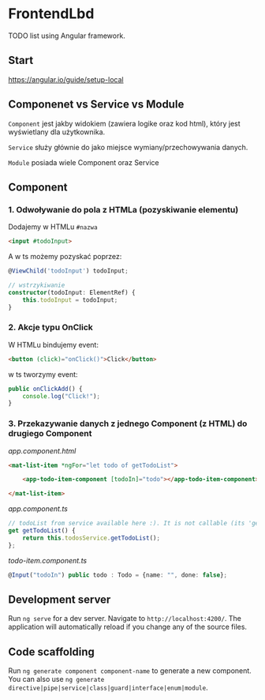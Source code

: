 # FrontendLbd
TODO list using Angular framework.

## Start
https://angular.io/guide/setup-local

## Componenet vs Service vs Module
`Component` jest jakby widokiem (zawiera logike oraz kod html), który jest wyświetlany dla użytkownika.

`Service` służy głównie do jako miejsce wymiany/przechowywania danych.

`Module` posiada wiele Component oraz Service

## Component
### 1. Odwoływanie do pola z HTMLa (pozyskiwanie elementu)
Dodajemy w HTMLu `#nazwa`
```html
<input #todoInput>
```
A w ts możemy pozyskać poprzez:
```ts
@ViewChild('todoInput') todoInput;

// wstrzykiwanie
constructor(todoInput: ElementRef) {
    this.todoInput = todoInput;
}
```

### 2. Akcje typu OnClick
W HTMLu bindujemy event:
```html
<button (click)="onClick()">Click</button>
```
w ts tworzymy event:
```ts
public onClickAdd() {
    console.log("Click!");
}
```

### 3. Przekazywanie danych z jednego Component (z HTML) do drugiego Component

*app.component.html*
```html
<mat-list-item *ngFor="let todo of getTodoList">

    <app-todo-item-component [todoIn]="todo"></app-todo-item-component>

</mat-list-item>
```

*app.component.ts*
```ts
// todoList from service available here :). It is not callable (its 'get' accessor so just call it as variable! noice)
get getTodoList() {
    return this.todosService.getTodoList();
};
```

*todo-item.component.ts*
```ts
@Input("todoIn") public todo : Todo = {name: "", done: false};
```

## Development server

Run `ng serve` for a dev server. Navigate to `http://localhost:4200/`. The application will automatically reload if you change any of the source files.

## Code scaffolding

Run `ng generate component component-name` to generate a new component. You can also use `ng generate directive|pipe|service|class|guard|interface|enum|module`.
